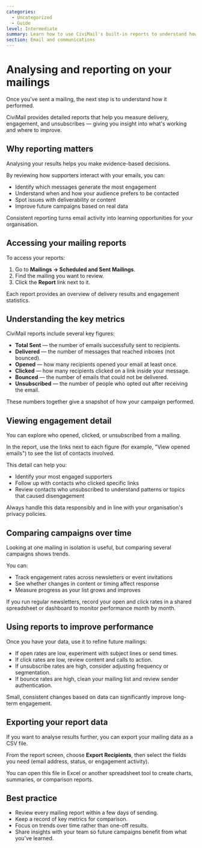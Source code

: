 ```yaml
---
categories:
  - Uncategorized
  - Guide
level: Intermediate
summary: Learn how to use CiviMail's built-in reports to understand how your mailings performed and improve your future campaigns.
section: Email and communications
---
```


# Analysing and reporting on your mailings

Once you've sent a mailing, the next step is to understand how it performed.

CiviMail provides detailed reports that help you measure delivery, engagement, and unsubscribes — giving you insight into what's working and where to improve.

## Why reporting matters

Analysing your results helps you make evidence-based decisions.

By reviewing how supporters interact with your emails, you can:

- Identify which messages generate the most engagement  
- Understand when and how your audience prefers to be contacted  
- Spot issues with deliverability or content  
- Improve future campaigns based on real data  

Consistent reporting turns email activity into learning opportunities for your organisation.

## Accessing your mailing reports

To access your reports:

1. Go to **Mailings → Scheduled and Sent Mailings**.  
2. Find the mailing you want to review.  
3. Click the **Report** link next to it.

Each report provides an overview of delivery results and engagement statistics.

## Understanding the key metrics

CiviMail reports include several key figures:

- **Total Sent** — the number of emails successfully sent to recipients.  
- **Delivered** — the number of messages that reached inboxes (not bounced).  
- **Opened** — how many recipients opened your email at least once.  
- **Clicked** — how many recipients clicked on a link inside your message.  
- **Bounced** — the number of emails that could not be delivered.  
- **Unsubscribed** — the number of people who opted out after receiving the email.  

These numbers together give a snapshot of how your campaign performed.

## Viewing engagement detail

You can explore who opened, clicked, or unsubscribed from a mailing.

In the report, use the links next to each figure (for example, "View opened emails") to see the list of contacts involved.

This detail can help you:

- Identify your most engaged supporters  
- Follow up with contacts who clicked specific links  
- Review contacts who unsubscribed to understand patterns or topics that caused disengagement  

Always handle this data responsibly and in line with your organisation's privacy policies.

## Comparing campaigns over time

Looking at one mailing in isolation is useful, but comparing several campaigns shows trends.

You can:

- Track engagement rates across newsletters or event invitations  
- See whether changes in content or timing affect response  
- Measure progress as your list grows and improves  

If you run regular newsletters, record your open and click rates in a shared spreadsheet or dashboard to monitor performance month by month.

## Using reports to improve performance

Once you have your data, use it to refine future mailings:

- If open rates are low, experiment with subject lines or send times.  
- If click rates are low, review content and calls to action.  
- If unsubscribe rates are high, consider adjusting frequency or segmentation.  
- If bounce rates are high, clean your mailing list and review sender authentication.  

Small, consistent changes based on data can significantly improve long-term engagement.

## Exporting your report data

If you want to analyse results further, you can export your mailing data as a CSV file.

From the report screen, choose **Export Recipients**, then select the fields you need (email address, status, or engagement activity).

You can open this file in Excel or another spreadsheet tool to create charts, summaries, or comparison reports.

## Best practice

- Review every mailing report within a few days of sending.  
- Keep a record of key metrics for comparison.  
- Focus on trends over time rather than one-off results.  
- Share insights with your team so future campaigns benefit from what you've learned.
